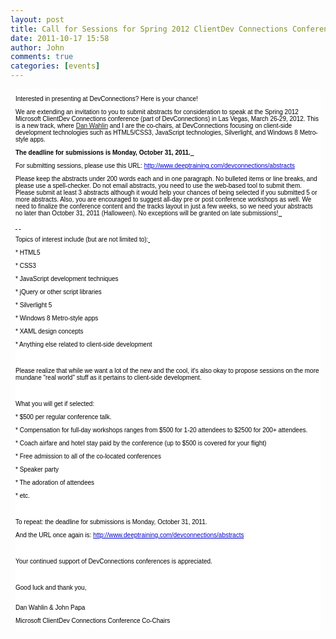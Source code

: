 ```yaml
---
layout: post
title: Call for Sessions for Spring 2012 ClientDev Connections Conference in Las Vegas
date: 2011-10-17 15:58
author: John
comments: true
categories: [events]
---
```

<p><span style="font-family: 'Times New Roman'; font-size: medium;"> </span></p>
<div style="color: #000000; font-family: Verdana, Arial, Helvetica, sans-serif; font-size: 10px; background-image: initial; background-attachment: initial; background-origin: initial; background-clip: initial; background-color: #ffffff; overflow-y: hidden; background-position: initial initial; background-repeat: initial initial; margin: 8px;">
<p>Interested in presenting at DevConnections? Here is your chance!</p>
<p>We are extending an invitation to you to submit abstracts for consideration to speak at the Spring 2012 Microsoft ClientDev Connections&nbsp;conference (part of DevConnections) in Las Vegas, March 26-29, 2012. This is a new track, where&nbsp;<a href="http://weblogs.asp.net/dwahlin">Dan Wahlin</a> and I are the co-chairs,&nbsp;at DevConnections focusing on client-side development technologies such as HTML5/CSS3, JavaScript technologies, Silverlight, and Windows 8 Metro-style apps.</p>
<p><strong>The deadline for submissions is Monday, October 31, 2011.</strong><span style="text-decoration: underline;">&nbsp;</span><span style="text-decoration: underline;">&nbsp;</span></p>
<p>For submitting sessions, please use this URL:&nbsp;<a style="color: #0000cc;" target="_blank" href="http://www.deeptraining.com/devconnections/abstracts">http://www.deeptraining.com/<wbr></wbr>devconnections/abstracts</a></p>
<p>Please keep the abstracts under 200 words each and in one paragraph. No bulleted items or line breaks, and please use a spell-checker. Do not email abstracts, you need to use the web-based tool to submit them. Please submit at least 3 abstracts although it would help your chances of being selected if you submitted 5 or more abstracts. Also, you are encouraged to suggest all-day pre or post conference workshops as well. We need to finalize the conference content and the tracks layout in just a few weeks, so we need your abstracts no later than October 31, 2011 (Halloween). No exceptions will be granted on late submissions!<span style="text-decoration: underline;">&nbsp;</span><span style="text-decoration: underline;">&nbsp;</span></p>
<p><span style="text-decoration: underline;">&nbsp;</span>&nbsp;<span style="text-decoration: underline;">&nbsp;</span></p>
<p>Topics of interest include (but are not limited to):<span style="text-decoration: underline;">&nbsp;</span><span style="text-decoration: underline;"></span></p>
<p>* HTML5<span style="text-decoration: underline;"></span><span style="text-decoration: underline;"></span></p>
<p>* CSS3<span style="text-decoration: underline;"></span><span style="text-decoration: underline;"></span></p>
<p>* JavaScript development techniques<span style="text-decoration: underline;"></span><span style="text-decoration: underline;"></span></p>
<p>* jQuery or other script libraries<span style="text-decoration: underline;"></span><span style="text-decoration: underline;"></span></p>
<p>* Silverlight 5<span style="text-decoration: underline;"></span><span style="text-decoration: underline;"></span></p>
<p>* Windows 8 Metro-style apps<span style="text-decoration: underline;"></span><span style="text-decoration: underline;"></span></p>
<p>* XAML design concepts<span style="text-decoration: underline;"></span><span style="text-decoration: underline;"></span></p>
<p>* Anything else related to client-side development<span style="text-decoration: underline;"></span><span style="text-decoration: underline;"></span></p>
<p><span style="text-decoration: underline;"></span>&nbsp;<span style="text-decoration: underline;"></span></p>
<p>Please realize that while we want a lot of the new and the cool, it's also okay to propose sessions on the more mundane "real world" stuff as it pertains to client-side development.&nbsp;<span style="text-decoration: underline;"></span><span style="text-decoration: underline;"></span></p>
<p><span style="text-decoration: underline;"></span>&nbsp;<span style="text-decoration: underline;"></span></p>
<p>What you will get if selected:<span style="text-decoration: underline;"></span><span style="text-decoration: underline;"></span></p>
<p>* $500 per regular conference talk.<span style="text-decoration: underline;"></span><span style="text-decoration: underline;"></span></p>
<p>* Compensation for full-day workshops ranges from $500 for 1-20 attendees to $2500 for 200+ attendees.<span style="text-decoration: underline;"></span><span style="text-decoration: underline;"></span></p>
<p>* Coach airfare and hotel stay paid by the conference (up to $500 is covered for your flight)<span style="text-decoration: underline;"></span><span style="text-decoration: underline;"></span></p>
<p>* Free admission to all of the co-located conferences<span style="text-decoration: underline;"></span><span style="text-decoration: underline;"></span></p>
<p>* Speaker party<span style="text-decoration: underline;"></span><span style="text-decoration: underline;"></span></p>
<p>* The adoration of attendees<span style="text-decoration: underline;"></span><span style="text-decoration: underline;"></span></p>
<p>* etc.<span style="text-decoration: underline;"></span><span style="text-decoration: underline;"></span></p>
<p><span style="text-decoration: underline;"></span>&nbsp;<span style="text-decoration: underline;"></span></p>
<p>To repeat: the deadline for submissions is Monday, October 31, 2011.<span style="text-decoration: underline;"></span><span style="text-decoration: underline;"></span></p>
<p>And the URL once again is:&nbsp;<a style="color: #0000cc;" target="_blank" href="http://www.deeptraining.com/devconnections/abstracts">http://www.deeptraining.com/<wbr></wbr>devconnections/abstracts</a><span style="text-decoration: underline;"></span><span style="text-decoration: underline;"></span></p>
<p><span style="text-decoration: underline;"></span>&nbsp;<span style="text-decoration: underline;"></span></p>
<p>Your continued support of DevConnections conferences is appreciated.<span style="text-decoration: underline;"></span><span style="text-decoration: underline;"></span></p>
<p><span style="text-decoration: underline;"></span>&nbsp;<span style="text-decoration: underline;"></span></p>
<p>Good luck and thank you,&nbsp;<br /><br /><span style="text-decoration: underline;"></span><span style="text-decoration: underline;"></span></p>
<p>Dan Wahlin &amp; John Papa<span style="text-decoration: underline;"></span><span style="text-decoration: underline;"></span></p>
<p>Microsoft ClientDev Connections&nbsp;Conference Co-Chairs</p>
<div></div>
</div>
<p>&nbsp;</p>

